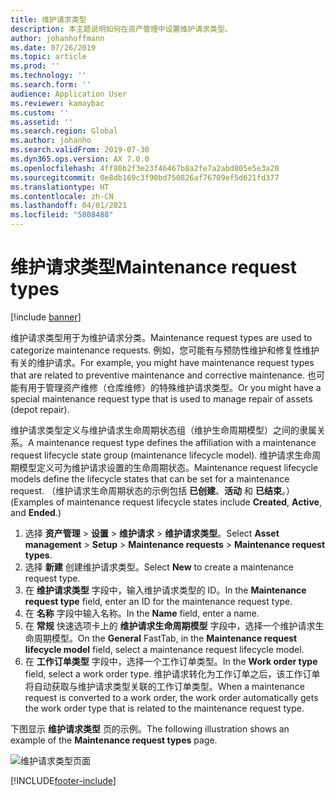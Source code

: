 ```yaml
---
title: 维护请求类型
description: 本主题说明如何在资产管理中设置维护请求类型。
author: johanhoffmann
ms.date: 07/26/2019
ms.topic: article
ms.prod: ''
ms.technology: ''
ms.search.form: ''
audience: Application User
ms.reviewer: kamaybac
ms.custom: ''
ms.assetid: ''
ms.search.region: Global
ms.author: johanho
ms.search.validFrom: 2019-07-30
ms.dyn365.ops.version: AX 7.0.0
ms.openlocfilehash: 4ff80b2f3e23f46467b8a2fe7a2abd805e5e3a20
ms.sourcegitcommit: 0e8db169c3f90bd750826af76709ef5d621fd377
ms.translationtype: HT
ms.contentlocale: zh-CN
ms.lasthandoff: 04/01/2021
ms.locfileid: "5808488"
---
```

# <a name="maintenance-request-types"></a><span data-ttu-id="c0ce3-103">维护请求类型</span><span class="sxs-lookup"><span data-stu-id="c0ce3-103">Maintenance request types</span></span>

[!include [banner](../../includes/banner.md)]

 

<span data-ttu-id="c0ce3-104">维护请求类型用于为维护请求分类。</span><span class="sxs-lookup"><span data-stu-id="c0ce3-104">Maintenance request types are used to categorize maintenance requests.</span></span> <span data-ttu-id="c0ce3-105">例如，您可能有与预防性维护和修复性维护有关的维护请求。</span><span class="sxs-lookup"><span data-stu-id="c0ce3-105">For example, you might have maintenance request types that are related to preventive maintenance and corrective maintenance.</span></span> <span data-ttu-id="c0ce3-106">也可能有用于管理资产维修（仓库维修）的特殊维护请求类型。</span><span class="sxs-lookup"><span data-stu-id="c0ce3-106">Or you might have a special maintenance request type that is used to manage repair of assets (depot repair).</span></span>

<span data-ttu-id="c0ce3-107">维护请求类型定义与维护请求生命周期状态组（维护生命周期模型）之间的隶属关系。</span><span class="sxs-lookup"><span data-stu-id="c0ce3-107">A maintenance request type defines the affiliation with a maintenance request lifecycle state group (maintenance lifecycle model).</span></span> <span data-ttu-id="c0ce3-108">维护请求生命周期模型定义可为维护请求设置的生命周期状态。</span><span class="sxs-lookup"><span data-stu-id="c0ce3-108">Maintenance request lifecycle models define the lifecycle states that can be set for a maintenance request.</span></span> <span data-ttu-id="c0ce3-109">（维护请求生命周期状态的示例包括 **已创建**、**活动** 和 **已结束**。）</span><span class="sxs-lookup"><span data-stu-id="c0ce3-109">(Examples of maintenance request lifecycle states include **Created**, **Active**, and **Ended**.)</span></span>

1. <span data-ttu-id="c0ce3-110">选择 **资产管理** \> **设置** \> **维护请求** \> **维护请求类型**。</span><span class="sxs-lookup"><span data-stu-id="c0ce3-110">Select **Asset management** \> **Setup** \> **Maintenance requests** \> **Maintenance request types**.</span></span>
2. <span data-ttu-id="c0ce3-111">选择 **新建** 创建维护请求类型。</span><span class="sxs-lookup"><span data-stu-id="c0ce3-111">Select **New** to create a maintenance request type.</span></span>
3. <span data-ttu-id="c0ce3-112">在 **维护请求类型** 字段中，输入维护请求类型的 ID。</span><span class="sxs-lookup"><span data-stu-id="c0ce3-112">In the **Maintenance request type** field, enter an ID for the maintenance request type.</span></span>
4. <span data-ttu-id="c0ce3-113">在 **名称** 字段中输入名称。</span><span class="sxs-lookup"><span data-stu-id="c0ce3-113">In the **Name** field, enter a name.</span></span>
5. <span data-ttu-id="c0ce3-114">在 **常规** 快速选项卡上的 **维护请求生命周期模型** 字段中，选择一个维护请求生命周期模型。</span><span class="sxs-lookup"><span data-stu-id="c0ce3-114">On the **General** FastTab, in the **Maintenance request lifecycle model** field, select a maintenance request lifecycle model.</span></span>
6. <span data-ttu-id="c0ce3-115">在 **工作订单类型** 字段中，选择一个工作订单类型。</span><span class="sxs-lookup"><span data-stu-id="c0ce3-115">In the **Work order type** field, select a work order type.</span></span> <span data-ttu-id="c0ce3-116">维护请求转化为工作订单之后，该工作订单将自动获取与维护请求类型关联的工作订单类型。</span><span class="sxs-lookup"><span data-stu-id="c0ce3-116">When a maintenance request is converted to a work order, the work order automatically gets the work order type that is related to the maintenance request type.</span></span>

<span data-ttu-id="c0ce3-117">下图显示 **维护请求类型** 页的示例。</span><span class="sxs-lookup"><span data-stu-id="c0ce3-117">The following illustration shows an example of the **Maintenance request types** page.</span></span>

![维护请求类型页面](media/07-setup-for-requests.png)


[!INCLUDE[footer-include](../../../includes/footer-banner.md)]